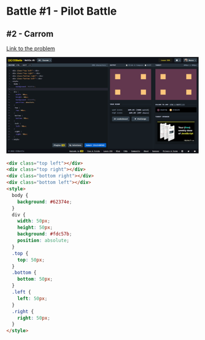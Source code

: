 # Battle #1 - Pilot Battle

## #2 - Carrom

[Link to the problem](https://cssbattle.dev/play/2)

![result](./images/02_carrom.png)

```html
<div class="top left"></div>
<div class="top right"></div>
<div class="bottom right"></div>
<div class="bottom left"></div>
<style>
  body {
    background: #62374e;
  }
  div {
    width: 50px;
    height: 50px;
    background: #fdc57b;
    position: absolute;
  }
  .top {
    top: 50px;
  }
  .bottom {
    bottom: 50px;
  }
  .left {
    left: 50px;
  }
  .right {
    right: 50px;
  }
</style>
```
